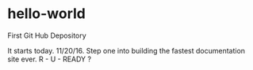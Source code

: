 # hello-world
First Git Hub Depository

It starts today. 11/20/16. Step one into building the fastest documentation site ever.  R - U - READY ? 
